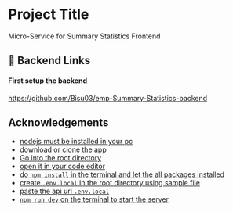 
# Project Title

Micro-Service for Summary Statistics Frontend


## 🔗 Backend Links 
#### First setup the backend 

https://github.com/Bisu03/emp-Summary-Statistics-backend


## Acknowledgements

 - [nodejs must be installed in your pc]()
 - [download or clone the app]()
 - [Go into the root directory]()
 - [open it in your code editor]()
 - [do `npm install` in the terminal and let the all packages installed]()
 - [create `.env.local` in the root directory using sample file]()
 - [paste the api url  `.env.local` ]()
 - [`npm run dev` on the terminal to start the server]()

